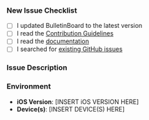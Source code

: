 <!--- Provide a short summary of your issue in the Title above -->

### New Issue Checklist
<!--- Go over all the following points, and put an `x` in all the boxes that apply. -->

- [ ] I updated BulletinBoard to the latest version
- [ ] I read the [Contribution Guidelines](https://github.com/alexaubry/BulletinBoard/blob/master/CONTRIBUTING.md)
- [ ] I read the [documentation](https://alexaubry.github.io/BulletinBoard)
- [ ] I searched for [existing GitHub issues](https://github.com/alexaubry/BulletinBoard/issues)

### Issue Description
<!--- Describe your issue in detail -->
<!--- Do not hesitate to attach screenshots if they can be helpful -->

### Environment

- **iOS Version**: [INSERT iOS VERSION HERE]
- **Device(s)**: [INSERT DEVICE(S) HERE]